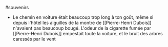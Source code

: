 #souvenirs
- Le chemin en voiture était beaucoup trop long à ton goût, même si depuis l'hôtel les aiguilles de la montre de [[Pierre-Henri Dubois]] n'avaient pas beaucoup bougé. L'odeur de la cigarette fumée par [[Pierre-Henri Dubois]] empestait toute la voiture, et le bruit des arbres caressés par le vent 
